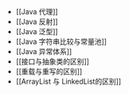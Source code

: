 - [[Java 代理]]
- [[Java 反射]]
- [[Java 泛型]]
- [[Java 字符串比较与常量池]]
- [[Java 异常体系]]
- [[接口与抽象类的区别]]
- [[重载与重写的区别]]
- [[ArrayList 与 LinkedList的区别]]